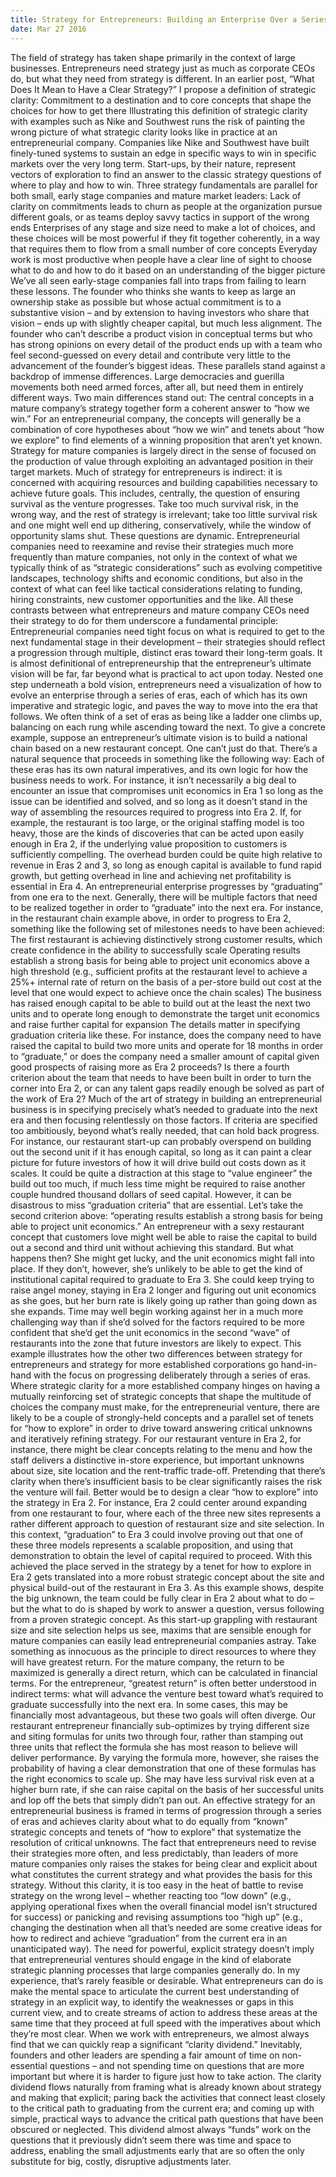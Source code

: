 ```yaml
---
title: Strategy for Entrepreneurs: Building an Enterprise Over a Series of Eras
date: Mar 27 2016
---
```


The field of strategy has taken shape primarily in the context of large businesses. Entrepreneurs need strategy just as much as corporate CEOs do, but what they need from strategy is different. In an earlier post, “What Does It Mean to Have a Clear Strategy?” I propose a definition of strategic clarity: Commitment to a destination and to core concepts that shape the choices for how to get there Illustrating this definition of strategic clarity with examples such as Nike and Southwest runs the risk of painting the wrong picture of what strategic clarity looks like in practice at an entrepreneurial company. Companies like Nike and Southwest have built finely-tuned systems to sustain an edge in specific ways to win in specific markets over the very long term. Start-ups, by their nature, represent vectors of exploration to find an answer to the classic strategy questions of where to play and how to win. Three strategy fundamentals are parallel for both small, early stage companies and mature market leaders: Lack of clarity on commitments leads to churn as people at the organization pursue different goals, or as teams deploy savvy tactics in support of the wrong ends Enterprises of any stage and size need to make a lot of choices, and these choices will be most powerful if they fit together coherently, in a way that requires them to flow from a small number of core concepts Everyday work is most productive when people have a clear line of sight to choose what to do and how to do it based on an understanding of the bigger picture We’ve all seen early-stage companies fall into traps from failing to learn these lessons. The founder who thinks she wants to keep as large an ownership stake as possible but whose actual commitment is to a substantive vision – and by extension to having investors who share that vision – ends up with slightly cheaper capital, but much less alignment. The founder who can’t describe a product vision in conceptual terms but who has strong opinions on every detail of the product ends up with a team who feel second-guessed on every detail and contribute very little to the advancement of the founder’s biggest ideas. These parallels stand against a backdrop of immense differences. Large democracies and guerilla movements both need armed forces, after all, but need them in entirely different ways. Two main differences stand out: The central concepts in a mature company’s strategy together form a coherent answer to “how we win.” For an entrepreneurial company, the concepts will generally be a combination of core hypotheses about “how we win” and tenets about “how we explore” to find elements of a winning proposition that aren’t yet known. Strategy for mature companies is largely direct in the sense of focused on the production of value through exploiting an advantaged position in their target markets. Much of strategy for entrepreneurs is indirect: it is concerned with acquiring resources and building capabilities necessary to achieve future goals. This includes, centrally, the question of ensuring survival as the venture progresses. Take too much survival risk, in the wrong way, and the rest of strategy is irrelevant; take too little survival risk and one might well end up dithering, conservatively, while the window of opportunity slams shut. These questions are dynamic. Entrepreneurial companies need to reexamine and revise their strategies much more frequently than mature companies, not only in the context of what we typically think of as “strategic considerations” such as evolving competitive landscapes, technology shifts and economic conditions, but also in the context of what can feel like tactical considerations relating to funding, hiring constraints, new customer opportunities and the like. All these contrasts between what entrepreneurs and mature company CEOs need their strategy to do for them underscore a fundamental principle: Entrepreneurial companies need tight focus on what is required to get to the next fundamental stage in their development – their strategies should reflect a progression through multiple, distinct eras toward their long-term goals. It is almost definitional of entrepreneurship that the entrepreneur’s ultimate vision will be far, far beyond what is practical to act upon today. Nested one step underneath a bold vision, entrepreneurs need a visualization of how to evolve an enterprise through a series of eras, each of which has its own imperative and strategic logic, and paves the way to move into the era that follows. We often think of a set of eras as being like a ladder one climbs up, balancing on each rung while ascending toward the next. To give a concrete example, suppose an entrepreneur’s ultimate vision is to build a national chain based on a new restaurant concept. One can’t just do that. There’s a natural sequence that proceeds in something like the following way: Each of these eras has its own natural imperatives, and its own logic for how the business needs to work. For instance, it isn’t necessarily a big deal to encounter an issue that compromises unit economics in Era 1 so long as the issue can be identified and solved, and so long as it doesn’t stand in the way of assembling the resources required to progress into Era 2. If, for example, the restaurant is too large, or the original staffing model is too heavy, those are the kinds of discoveries that can be acted upon easily enough in Era 2, if the underlying value proposition to customers is sufficiently compelling. The overhead burden could be quite high relative to revenue in Eras 2 and 3, so long as enough capital is available to fund rapid growth, but getting overhead in line and achieving net profitability is essential in Era 4. An entrepreneurial enterprise progresses by “graduating” from one era to the next. Generally, there will be multiple factors that need to be realized together in order to “graduate” into the next era. For instance, in the restaurant chain example above, in order to progress to Era 2, something like the following set of milestones needs to have been achieved: The first restaurant is achieving distinctively strong customer results, which create confidence in the ability to successfully scale Operating results establish a strong basis for being able to project unit economics above a high threshold (e.g., sufficient profits at the restaurant level to achieve a 25%+ internal rate of return on the basis of a per-store build out cost at the level that one would expect to achieve once the chain scales) The business has raised enough capital to be able to build out at the least the next two units and to operate long enough to demonstrate the target unit economics and raise further capital for expansion The details matter in specifying graduation criteria like these. For instance, does the company need to have raised the capital to build two more units and operate for 18 months in order to “graduate,” or does the company need a smaller amount of capital given good prospects of raising more as Era 2 proceeds? Is there a fourth criterion about the team that needs to have been built in order to turn the corner into Era 2, or can any talent gaps readily enough be solved as part of the work of Era 2? Much of the art of strategy in building an entrepreneurial business is in specifying precisely what’s needed to graduate into the next era and then focusing relentlessly on those factors. If criteria are specified too ambitiously, beyond what’s really needed, that can hold back progress. For instance, our restaurant start-up can probably overspend on building out the second unit if it has enough capital, so long as it can paint a clear picture for future investors of how it will drive build out costs down as it scales. It could be quite a distraction at this stage to “value engineer” the build out too much, if much less time might be required to raise another couple hundred thousand dollars of seed capital. However, it can be disastrous to miss “graduation criteria” that are essential. Let’s take the second criterion above: “operating results establish a strong basis for being able to project unit economics.” An entrepreneur with a sexy restaurant concept that customers love might well be able to raise the capital to build out a second and third unit without achieving this standard. But what happens then? She might get lucky, and the unit economics might fall into place. If they don’t, however, she’s unlikely to be able to get the kind of institutional capital required to graduate to Era 3. She could keep trying to raise angel money, staying in Era 2 longer and figuring out unit economics as she goes, but her burn rate is likely going up rather than going down as she expands. Time may well begin working against her in a much more challenging way than if she’d solved for the factors required to be more confident that she’d get the unit economics in the second “wave” of restaurants into the zone that future investors are likely to expect. This example illustrates how the other two differences between strategy for entrepreneurs and strategy for more established corporations go hand-in-hand with the focus on progressing deliberately through a series of eras. Where strategic clarity for a more established company hinges on having a mutually reinforcing set of strategic concepts that shape the multitude of choices the company must make, for the entrepreneurial venture, there are likely to be a couple of strongly-held concepts and a parallel set of tenets for “how to explore” in order to drive toward answering critical unknowns and iteratively refining strategy. For our restaurant venture in Era 2, for instance, there might be clear concepts relating to the menu and how the staff delivers a distinctive in-store experience, but important unknowns about size, site location and the rent-traffic trade-off. Pretending that there’s clarity when there’s insufficient basis to be clear significantly raises the risk the venture will fail. Better would be to design a clear “how to explore” into the strategy in Era 2. For instance, Era 2 could center around expanding from one restaurant to four, where each of the three new sites represents a rather different approach to question of restaurant size and site selection. In this context, “graduation” to Era 3 could involve proving out that one of these three models represents a scalable proposition, and using that demonstration to obtain the level of capital required to proceed. With this achieved the place served in the strategy by a tenet for how to explore in Era 2 gets translated into a more robust strategic concept about the site and physical build-out of the restaurant in Era 3. As this example shows, despite the big unknown, the team could be fully clear in Era 2 about what to do – but the what to do is shaped by work to answer a question, versus following from a proven strategic concept. As this start-up grappling with restaurant size and site selection helps us see, maxims that are sensible enough for mature companies can easily lead entrepreneurial companies astray. Take something as innocuous as the principle to direct resources to where they will have greatest return. For the mature company, the return to be maximized is generally a direct return, which can be calculated in financial terms. For the entrepreneur, “greatest return” is often better understood in indirect terms: what will advance the venture best toward what’s required to graduate successfully into the next era. In some cases, this may be financially most advantageous, but these two goals will often diverge. Our restaurant entrepreneur financially sub-optimizes by trying different size and siting formulas for units two through four, rather than stamping out three units that reflect the formula she has most reason to believe will deliver performance. By varying the formula more, however, she raises the probability of having a clear demonstration that one of these formulas has the right economics to scale up. She may have less survival risk even at a higher burn rate, if she can raise capital on the basis of her successful units and lop off the bets that simply didn’t pan out. An effective strategy for an entrepreneurial business is framed in terms of progression through a series of eras and achieves clarity about what to do equally from “known” strategic concepts and tenets of “how to explore” that systematize the resolution of critical unknowns. The fact that entrepreneurs need to revise their strategies more often, and less predictably, than leaders of more mature companies only raises the stakes for being clear and explicit about what constitutes the current strategy and what provides the basis for this strategy. Without this clarity, it is too easy in the heat of battle to revise strategy on the wrong level – whether reacting too “low down” (e.g., applying operational fixes when the overall financial model isn’t structured for success) or panicking and revising assumptions too “high up” (e.g., changing the destination when all that’s needed are some creative ideas for how to redirect and achieve “graduation” from the current era in an unanticipated way). The need for powerful, explicit strategy doesn’t imply that entrepreneurial ventures should engage in the kind of elaborate strategic planning processes that large companies generally do. In my experience, that’s rarely feasible or desirable. What entrepreneurs can do is make the mental space to articulate the current best understanding of strategy in an explicit way, to identify the weaknesses or gaps in this current view, and to create streams of action to address these areas at the same time that they proceed at full speed with the imperatives about which they’re most clear. When we work with entrepreneurs, we almost always find that we can quickly reap a significant “clarity dividend.” Inevitably, founders and other leaders are spending a fair amount of time on non-essential questions – and not spending time on questions that are more important but where it is harder to figure just how to take action. The clarity dividend flows naturally from framing what is already known about strategy and making that explicit; paring back the activities that connect least closely to the critical path to graduating from the current era; and coming up with simple, practical ways to advance the critical path questions that have been obscured or neglected. This dividend almost always “funds” work on the questions that it previously didn’t seem there was time and space to address, enabling the small adjustments early that are so often the only substitute for big, costly, disruptive adjustments later.
